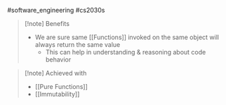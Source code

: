 #software_engineering #cs2030s 
>[!note] Benefits
>- We are sure same [[Functions]] invoked on the same object will always return the same value
>	- This can help in understanding & reasoning about code behavior

>[!note] Achieved with
>- [[Pure Functions]]
>- [[Immutability]]
